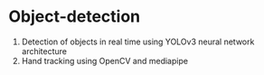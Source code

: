 # Object-detection

1. Detection of objects in real time using YOLOv3 neural network architecture
2. Hand tracking using OpenCV and mediapipe
